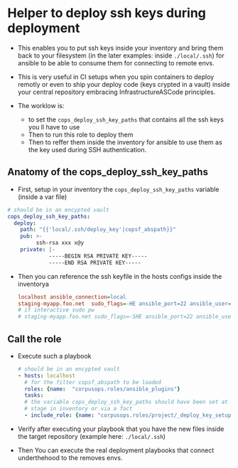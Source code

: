 # Helper to deploy ssh keys during deployment
- This enables you to put ssh keys inside  your inventory and bring them back to your filesystem (in the later examples: inside ``./local/.ssh``) for ansible to be able to consume them for connecting to remote envs.
- This is very useful in CI setups when you spin containers to deploy remotly or even to ship your deploy code (keys crypted in a vault) inside your central repository embracing InfrastructureASCode principles.

- The worklow is:
    - to set the ``cops_deploy_ssh_key_paths`` that contains all the ssh keys you ll have to use
    - Then to run this role to deploy them
    - Then to reffer them inside the inventory for ansible to use them as the key used during SSH authentication.


## Anatomy of the cops_deploy_ssh_key_paths

- First, setup in your inventory the ``cops_deploy_ssh_key_paths`` variable
  (inside a var file)


```yaml
# should be in an encypted vault
cops_deploy_ssh_key_paths:
  deploy:
    path: "{{'local/.ssh/deploy_key'|copsf_abspath}}"
    pub: >-
         ssh-rsa xxx x@y
    private: |-
             -----BEGIN RSA PRIVATE KEY-----
             -----END RSA PRIVATE KEY-----
```

- Then you can reference the ssh keyfile in the hosts configs inside the inventorya

    ```ini
    localhost ansible_connection=local
    staging-myapp.foo.net  sudo_flags=-HE ansible_port=22 ansible_user=root ansible_ssh_common_args="-i {{cops_deploy_ssh_key_paths['deploy'].path}}"
    # if interactive sudo pw
    # staging-myapp.foo.net sudo_flags=-SHE ansible_port=22 ansible_user=root ansible_ssh_common_args="-i {{cops_deploy_ssh_key_paths['deploy'].path}}"
     ```

## Call the role

- Execute such a playbook

    ```yaml
    # should be in an encypted vault
    - hosts: localhost
      # for the filter copsf_abspath to be loaded
      roles: {name:  "corpusops.roles/ansible_plugins"}
      tasks:
      # the variable cops_deploy_ssh_key_paths should have been set at this
      # stage in inventory or via a fact
      - include_role: {name: "corpusops.roles/project/_deploy_key_setup"}
    ```

- Verify after executing your playbook that you have the new files inside the target repository (example here: ``./local/.ssh``)
- Then You can execute the real deployment playbooks that connect underthehood to the removes envs.

